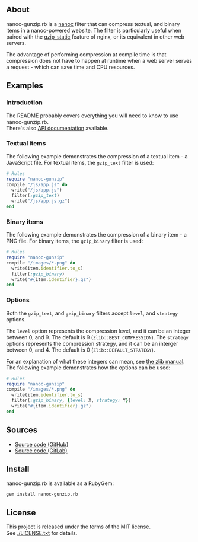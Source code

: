 ## About

nanoc-gunzip.rb is a [nanoc](https://github.com/nanoc/nanoc) filter that can
compress textual, and binary items in a nanoc-powered website. The filter is
particularly useful when paired with the
[gzip_static](http://nginx.org/en/docs/http/ngx_http_gzip_static_module.html)
feature of nginx, or its equivalent in other web servers.

The advantage of performing compression at compile time is that compression does
not have to happen at runtime when a web server serves a request - which can save
time and CPU resources.

## Examples

### Introduction

The README probably covers everything you will need to know to use nanoc-gunzip.rb. <br>
There's also [API documentation](https://0x1eef.github.io/x/nanoc-gunzip.rb) available.

### Textual items

The following example demonstrates the compression of a textual item - a JavaScript file.
For textual items, the `gzip_text` filter is used:

```ruby
# Rules
require "nanoc-gunzip"
compile "/js/app.js" do
  write("/js/app.js")
  filter(:gzip_text)
  write("/js/app.js.gz")
end
```

### Binary items

The following example demonstrates the compression of a binary item - a PNG file.
For binary items, the `gzip_binary` filter is used:

``` ruby
# Rules
require "nanoc-gunzip"
compile "/images/*.png" do
  write(item.identifier.to_s)
  filter(:gzip_binary)
  write("#{item.identifier}.gz")
end
```

### Options

Both the `gzip_text`, and `gzip_binary` filters accept `level`, and `strategy` options.

The `level` option represents the compression level, and it can be an integer between 0,
and 9. The default is 9 (`Zlib::BEST_COMPRESSION`).  The `strategy` options represents
the compression strategy, and it can be an interger between  0, and 4. The default is
0 (`Zlib::DEFAULT_STRATEGY`).

For an explanation of what these integers can mean, see
[the zlib manual](https://www.zlib.net/manual.html#Constants). The following example
demonstrates how the options can be used:

``` ruby
# Rules
require "nanoc-gunzip"
compile "/images/*.png" do
  write(item.identifier.to_s)
  filter(:gzip_binary, {level: X, strategy: Y})
  write("#{item.identifier}.gz")
end
```

## Sources

* [Source code (GitHub)](https://github.com/0x1eef/nanoc-gunzip.rb)
* [Source code (GitLab)](https://gitlab.com/0x1eef/nanoc-gunzip.rb)

## Install

nanoc-gunzip.rb is available as a RubyGem:

    gem install nanoc-gunzip.rb

## License

This project is released under the terms of the MIT license. <br>
See [./LICENSE.txt](./LICENSE.txt) for details.
